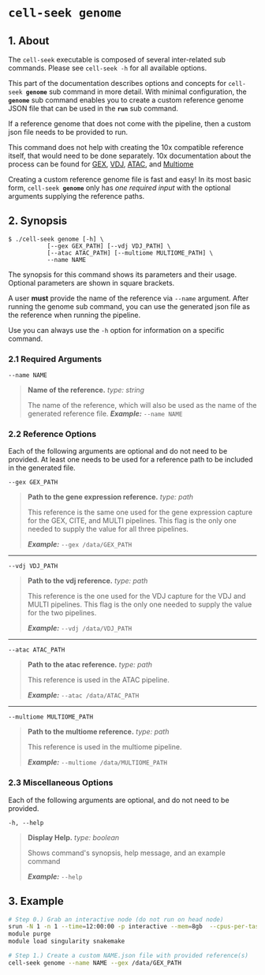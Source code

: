 # <code>cell-seek <b>genome</b></code>

## 1. About
The `cell-seek` executable is composed of several inter-related sub commands. Please see `cell-seek -h` for all available options.

This part of the documentation describes options and concepts for <code>cell-seek <b>genome</b></code> sub command in more detail. With minimal configuration, the **`genome`** sub command enables you to create a custom reference genome JSON file that can be used in the **`run`** sub command.

If a reference genome that does not come with the pipeline, then a custom json file needs to be provided to run.

This command does not help with creating the 10x compatible reference itself, that would need to be done separately. 10x documentation about the process can be found for [GEX](https://www.10xgenomics.com/support/software/cell-ranger/latest/analysis/inputs/cr-3p-references), [VDJ](https://www.10xgenomics.com/support/software/cell-ranger/latest/analysis/inputs/cr-5p-references), [ATAC](https://www.10xgenomics.com/support/software/cell-ranger-atac/latest/analysis/inputs/creating-a-reference-package-mkref), and [Multiome](https://www.10xgenomics.com/support/software/cell-ranger-arc/latest/analysis/inputs/mkref)


Creating a custom reference genome file is fast and easy! In its most basic form, <code>cell-seek <b>genome</b></code> only has *one required input* with the optional arguments supplying the reference paths.

## 2. Synopsis
```text
$ ./cell-seek genome [-h] \
           [--gex GEX_PATH] [--vdj VDJ_PATH] \
           [--atac ATAC_PATH] [--multiome MULTIOME_PATH] \
           --name NAME
```

The synopsis for this command shows its parameters and their usage. Optional parameters are shown in square brackets.

A user **must** provide the name of the reference via `--name` argument. After running the genome sub command, you can use the generated json file as the reference when running the pipeline.

Use you can always use the `-h` option for information on a specific command.

### 2.1 Required Arguments

  `--name NAME`
> **Name of the reference.**
> *type: string*
>
> The name of the reference, which will also be used as the name of the generated reference file.
> ***Example:*** `--name NAME`

### 2.2 Reference Options

Each of the following arguments are optional and do not need to be provided. At least one needs to be used for a reference path to be included in the generated file.

`--gex GEX_PATH`
> **Path to the gene expression reference.**
> *type: path*
>
> This reference is the same one used for the gene expression capture for the GEX, CITE, and MULTI pipelines. This flag is the only one needed to supply the value for all three pipelines.
>
> ***Example:*** `--gex /data/GEX_PATH`

---  
`--vdj VDJ_PATH`
> **Path to the vdj reference.**
> *type: path*
>
> This reference is the one used for the VDJ capture for the VDJ and MULTI pipelines. This flag is the only one needed to supply the value for the two pipelines.
>
> ***Example:*** `--vdj /data/VDJ_PATH`

---  
`--atac ATAC_PATH`
> **Path to the atac reference.**
> *type: path*
>
> This reference is used in the ATAC pipeline.
>
> ***Example:*** `--atac /data/ATAC_PATH`

---  
`--multiome MULTIOME_PATH`
> **Path to the multiome reference.**
> *type: path*
>
> This reference is used in the multiome pipeline.
>
> ***Example:*** `--multiome /data/MULTIOME_PATH`

### 2.3 Miscellaneous Options  
Each of the following arguments are optional, and do not need to be provided.

  `-h, --help`
> **Display Help.**
> *type: boolean*
>
> Shows command's synopsis, help message, and an example command
>
> ***Example:*** `--help`

## 3. Example
```bash
# Step 0.) Grab an interactive node (do not run on head node)
srun -N 1 -n 1 --time=12:00:00 -p interactive --mem=8gb  --cpus-per-task=4 --pty bash
module purge
module load singularity snakemake

# Step 1.) Create a custom NAME.json file with provided reference(s)
cell-seek genome --name NAME --gex /data/GEX_PATH
```
